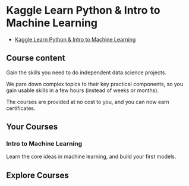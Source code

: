 #   Kaggle Learn Python & Intro to Machine Learning

-   [Kaggle Learn Python & Intro to Machine Learning](https://www.kaggle.com/learn)

## Course content

Gain the skills you need to do independent data science projects.

We pare down complex topics to their key practical components, so you gain usable skills in a few hours (instead of weeks or months).

The courses are provided at no cost to you, and you can now earn certificates.

##  Your Courses

### Intro to Machine Learning

Learn the core ideas in machine learning, and build your first models.

##  Explore Courses

